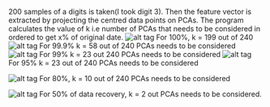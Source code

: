 200 samples of a digits is taken(I took digit 3). Then the feature vector is
extracted by projecting the centred data points on PCAs. The program calculates
the value of k i.e number of PCAs that needs to be considered in ordered to get
x% of original date. ![alt
tag](https://github.com/aerolalit/Machine-Learning/blob/master/Principal_Component_Analysis/images/100_k%3D240.png)
For 100%, k = 199 out of 240 ![alt
tag](https://github.com/aerolalit/Machine-Learning/blob/master/Principal_Component_Analysis/images/99.9_k%3D58.png)
For 99.9% k = 58 out of 240 PCAs needs to be considered ![alt
tag](https://github.com/aerolalit/Machine-Learning/blob/master/Principal_Component_Analysis/images/99_k%3D23.png)
For 99% k = 23 out 240 PCAs needs to be considered ![alt
tag](https://github.com/aerolalit/Machine-Learning/blob/master/Principal_Component_Analysis/images/95_k%3D10.png)
For 95% k = 23 out of 240 PCAs needs to be considered 

![alt
tag](https://github.com/aerolalit/Machine-Learning/blob/master/Principal_Component_Analysis/images/80_k%3D5.png)
For 80%, k = 10 out of 240 PCAs needs to be considered

![alt
tag](https://github.com/aerolalit/Machine-Learning/blob/master/Principal_Component_Analysis/images/50_k%3D2.png)
For 50% of data recovery, k = 2 out PCAs needs to be considered.
